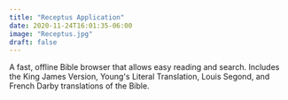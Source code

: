 ```yaml
---
title: "Receptus Application"
date: 2020-11-24T16:01:35-06:00
image: "Receptus.jpg"
draft: false
---
```

A fast, offline Bible browser that allows easy reading and search. Includes the King James Version, Young's Literal Translation, Louis Segond, and French Darby translations of the Bible.